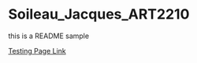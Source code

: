 # Soileau_Jacques_ART2210

this is a README sample


[Testing Page Link](https://jacquessoileau.github.io/Soileau_Jacques_ART2210/)


